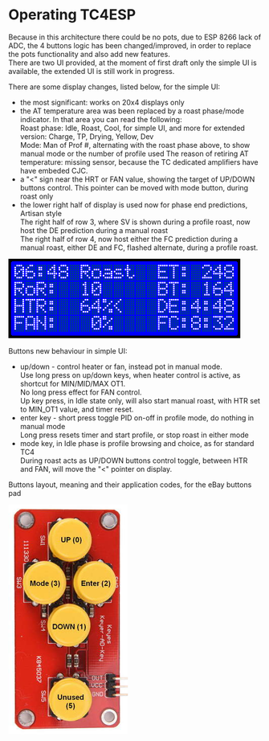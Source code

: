 Operating TC4ESP
================

Because in this architecture there could be no pots, due to ESP 8266 lack of ADC, the 4 buttons logic has been changed/improved, in order to replace the pots functionality and also add new features.\
There are two UI provided, at the moment of first draft only the simple UI is available, the extended UI is still work in progress.

There are some display changes, listed below, for the simple UI:
- the most significant: works on 20x4 displays only
- the AT temperature area was been replaced by a roast phase/mode indicator. In that area you can read the following:\
Roast phase: Idle, Roast, Cool, for simple UI, and more for extended version: Charge, TP, Drying, Yellow, Dev\
Mode: Man of Prof #, alternating with the roast phase above, to show manual mode or the number of profile used
The reason of retiring AT temperature: missing sensor, because the TC dedicated amplifiers have have embeded CJC.
- a "<" sign near the HRT or FAN value, showing the target of UP/DOWN buttons control. This pointer can be moved with mode button, during roast only
- the lower right half of display is used now for phase end predictions, Artisan style\
The right half of row 3, where SV is shown during a profile roast, now host the DE prediction during a manual roast\
The right half of row 4, now host either the FC prediction during a manual roast, either DE and FC, flashed alternate, during a profile roast.

![TC4ESP UI](screenshots/TC4ESP-UI1.png "TC4ESP UI")

Buttons new behaviour in simple UI:
- up/down - control heater or fan, instead pot in manual mode.\
Use long press on up/down keys, when heater control is active, as shortcut for MIN/MID/MAX OT1.\
No long press effect for FAN control.\
Up key press, in Idle state only, will also start manual roast, with HTR set to MIN_OT1 value, and timer reset.
- enter key - short press toggle PID on-off in profile mode, do nothing in manual mode\
Long press resets timer and start profile, or stop roast in either mode
- mode key, in Idle phase is profile browsing and choice, as for standard TC4\
During roast acts as UP/DOWN buttons control toggle, between HTR and FAN, will move the "<" pointer on display.

Buttons layout, meaning and their application codes, for the eBay buttons pad

![Buttons](screenshots/Buttons_small.jpg "TC4ESP UI")
